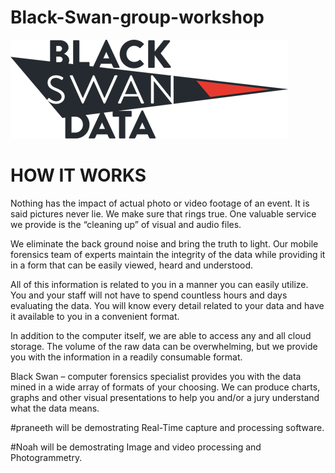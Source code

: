 # Black-Swan-group-workshop
![BlackSwanData](black-swan-data.png)
# HOW IT WORKS
Nothing has the impact of actual photo or video footage of an event. It is said pictures never lie. We make sure that rings true. One valuable service we provide is the “cleaning up” of visual and audio files.

We eliminate the back ground noise and bring the truth to light. Our mobile forensics team of experts maintain the integrity of the data while providing it in a form that can be easily viewed, heard and understood.

All of this information is related to you in a manner you can easily utilize. You and your staff will not have to spend countless hours and days evaluating the data. You will know every detail related to your data and have it available to you in a convenient format.

In addition to the computer itself, we are able to access any and all cloud storage. The volume of the raw data can be overwhelming, but we provide you with the information in a readily consumable format.

Black Swan – computer forensics specialist provides you with the data mined in a wide array of formats of your choosing. We can produce charts, graphs and other visual presentations to help you and/or a jury understand what the data means.

#praneeth will be demostrating Real-Time capture and processing software.

#Noah will be demostrating Image and video processing and Photogrammetry.
